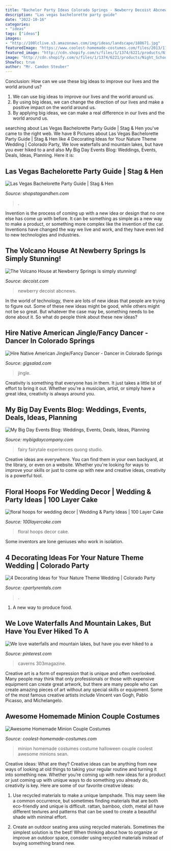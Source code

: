 ```yaml
---
title: "Bachelor Party Ideas Colorado Springs - Newberry Decoist Abcnews"
description: "Las vegas bachelorette party guide"
date: "2022-10-16"
categories:
- "ideas"
tags: ["ideas"]
images:
- "http://100lclive.s3.amazonaws.com/img/ideas/landscape/188671.jpg"
featuredImage: "https://www.coolest-homemade-costumes.com/files/2013/11/minions-of-colorado-springs-103641.jpg"
featured_image: "http://cdn.shopify.com/s/files/1/1374/6221/products/Night_School_4_Girls_-_Las_Vegas_Bachelorette_Party_Ideas_600x600.jpg?v=1558556440"
image: "http://cdn.shopify.com/s/files/1/1374/6221/products/Night_School_4_Girls_-_Las_Vegas_Bachelorette_Party_Ideas_600x600.jpg?v=1558556440"
ShowToc: true
author: "Mr. Camden Steuber"
---
```



Conclusion: How can we use these big ideas to improve our lives and the world around us?
1. We can use big ideas to improve our lives and the world around us. 
2. By using big ideas, we can change the direction of our lives and make a positive impact on the world around us. 
3. By applying big ideas, we can make a real difference in our lives and the world around us.

	

		
searching about Las Vegas Bachelorette Party Guide | Stag &amp; Hen you've came to the right web. We have 8 Pictures about Las Vegas Bachelorette Party Guide | Stag &amp; Hen like 4 Decorating Ideas for Your Nature Theme Wedding | Colorado Party, We love waterfalls and mountain lakes, but have you ever hiked to a and also My Big Day Events Blog: Weddings, Events, Deals, Ideas, Planning. Here it is:
		
    
## Las Vegas Bachelorette Party Guide | Stag &amp; Hen

<img loading=lazy src="http://cdn.shopify.com/s/files/1/1374/6221/products/Night_School_4_Girls_-_Las_Vegas_Bachelorette_Party_Ideas_600x600.jpg?v=1558556440" onerror="this.onerror=null;this.src='https://tse2.mm.bing.net/th?id=OIP.eoSA39b2_BwgEE6-gj2XXwHaHa&amp;pid=15.1';" alt="Las Vegas Bachelorette Party Guide | Stag &amp; Hen">

_Source: shopstagandhen.com_

>. 

	

Invention is the process of coming up with a new idea or design that no one else has come up with before. It can be something as simple as a new way to make a product, or something more complex like the invention of the car. Inventions have changed the way we live and work, and they have even led to new technologies and industries.

    
## The Volcano House At Newberry Springs Is Simply Stunning!

<img loading=lazy src="https://cdn.decoist.com/wp-content/uploads/2009/10/Volcano-House-1.jpg" onerror="this.onerror=null;this.src='https://tse3.mm.bing.net/th?id=OIP.kIlT06RlHGa-UoJBQKu5LwHaE-&amp;pid=15.1';" alt="The Volcano House at Newberry Springs is simply stunning!">

_Source: decoist.com_

>newberry decoist abcnews. 

	

In the world of technology, there are lots of new ideas that people are trying to figure out. Some of these new ideas might be good, while others might not be so great. But whatever the case may be, something needs to be done about it. So what do people think about these new ideas?

    
## Hire Native American Jingle/Fancy Dancer - Dancer In Colorado Springs

<img loading=lazy src="https://s3.amazonaws.com/gigsalad_media/n/native_american_jinglefancy_dancer_col/59547956e4bde.jpg" onerror="this.onerror=null;this.src='https://tse1.mm.bing.net/th?id=OIP.vdXG1VUOoaNQc2tpdVcB2AHaE8&amp;pid=15.1';" alt="Hire Native American Jingle/Fancy Dancer - Dancer in Colorado Springs">

_Source: gigsalad.com_

>jingle. 

	

Creativity is something that everyone has in them. It just takes a little bit of effort to bring it out. Whether you're a musician, artist, or simply have a great idea, creativity is always around you.

    
## My Big Day Events Blog: Weddings, Events, Deals, Ideas, Planning

<img loading=lazy src="http://www.mybigdaycompany.com/uploads/1/1/5/0/11505377/1617806_orig.jpg" onerror="this.onerror=null;this.src='https://tse1.mm.bing.net/th?id=OIP.qH_HvhrXYDpJweoZggMeqwEXDf&amp;pid=15.1';" alt="My Big Day Events Blog: Weddings, Events, Deals, Ideas, Planning">

_Source: mybigdaycompany.com_

>fairy fairytale experiences quong studio. 

	

Creative ideas are everywhere. You can find them in your own backyard, at the library, or even on a website. Whether you're looking for ways to improve your skills or just to come up with new and creative ideas, creativity is a powerful tool.

    
## Floral Hoops For Wedding Decor | Wedding &amp; Party Ideas | 100 Layer Cake

<img loading=lazy src="http://100lclive.s3.amazonaws.com/img/ideas/landscape/188671.jpg" onerror="this.onerror=null;this.src='https://tse3.mm.bing.net/th?id=OIP.viDEF8wPTZYjbE1zEpHz9AHaLH&amp;pid=15.1';" alt="floral hoops for wedding decor | Wedding &amp; Party Ideas | 100 Layer Cake">

_Source: 100layercake.com_

>floral hoops decor cake. 

	

Some inventors are lone geniuses who work in isolation.

    
## 4 Decorating Ideas For Your Nature Theme Wedding | Colorado Party

<img loading=lazy src="http://cpartyrentals.com/wp-content/uploads/2015/08/flowers1-1024x1024.jpg" onerror="this.onerror=null;this.src='https://tse2.mm.bing.net/th?id=OIP.-FTVXgDIVGtie3UstKWyngHaHa&amp;pid=15.1';" alt="4 Decorating Ideas for Your Nature Theme Wedding | Colorado Party">

_Source: cpartyrentals.com_

>. 

	

1. A new way to produce food.

    
## We Love Waterfalls And Mountain Lakes, But Have You Ever Hiked To A

<img loading=lazy src="https://i.pinimg.com/originals/62/e6/d1/62e6d11d2ab04d92e275da632052e0e3.jpg" onerror="this.onerror=null;this.src='https://tse3.mm.bing.net/th?id=OIP.VG5YChjYSjnp3wQdBszDMQHaE7&amp;pid=15.1';" alt="We love waterfalls and mountain lakes, but have you ever hiked to a">

_Source: pinterest.com_

>caverns 303magazine. 

	

Creative art is a form of expression that is unique and often overlooked. Many people may think that only professionals or those with expensive equipment can create great artwork, but there are many people who can create amazing pieces of art without any special skills or equipment. Some of the most famous creative artists include Vincent van Gogh, Pablo Picasso, and Michelangelo.

    
## Awesome Homemade Minion Couple Costumes

<img loading=lazy src="https://www.coolest-homemade-costumes.com/files/2013/11/minions-of-colorado-springs-103641.jpg" onerror="this.onerror=null;this.src='https://tse3.mm.bing.net/th?id=OIP.HWOaaSjrGAcXAsu9jgjEegHaG5&amp;pid=15.1';" alt="Awesome Homemade Minion Couple Costumes">

_Source: coolest-homemade-costumes.com_

>minion homemade costumes costume halloween couple coolest awesome minions sean. 

	

Creative ideas: What are they?
Creative ideas can be anything from new ways of looking at old things to taking your regular routine and turning it into something new. Whether you’re coming up with new ideas for a product or just coming up with unique ways to do something you already do, creativity is key. Here are some of our favorite creative ideas: 
1. Use recycled materials to make a unique lampshade. This may seem like a common occurrence, but sometimes finding materials that are both eco-friendly and unique is difficult. rattan, bamboo, cloth, metal all have different textures and patterns that can be used to create a beautiful shade with minimal effort. 

2. Create an outdoor seating area using recycled materials. Sometimes the simplest solution is the best! When thinking about how to organize or improve an outdoor space, consider using recycled materials instead of buying something brand new.

